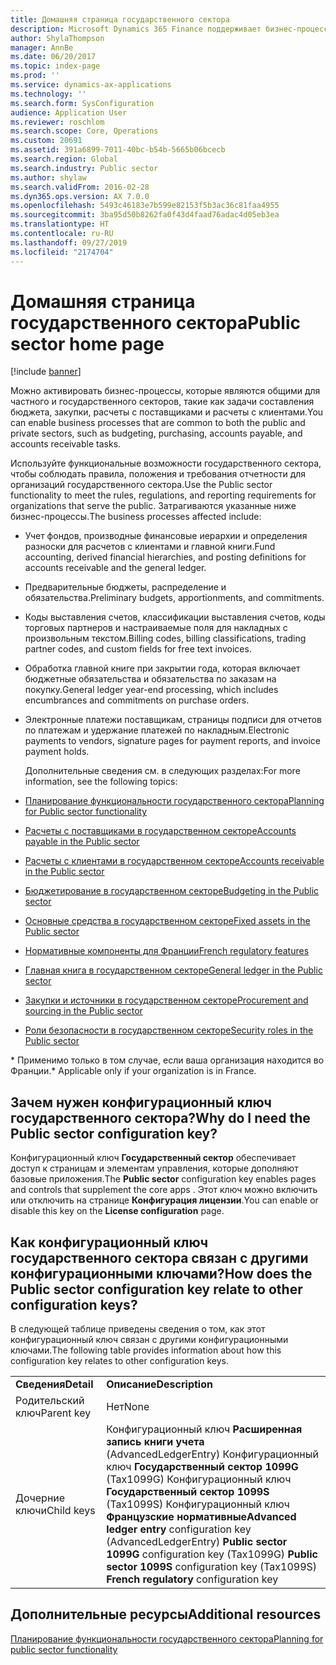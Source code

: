 ```yaml
---
title: Домашняя страница государственного сектора
description: Microsoft Dynamics 365 Finance поддерживает бизнес-процессы, которые являются общими для частного и государственного секторов, такие как задачи составления бюджета, закупки, расчеты с поставщиками и расчеты с клиентами.
author: ShylaThompson
manager: AnnBe
ms.date: 06/20/2017
ms.topic: index-page
ms.prod: ''
ms.service: dynamics-ax-applications
ms.technology: ''
ms.search.form: SysConfiguration
audience: Application User
ms.reviewer: roschlom
ms.search.scope: Core, Operations
ms.custom: 20691
ms.assetid: 391a6899-7011-40bc-b54b-5665b06bcecb
ms.search.region: Global
ms.search.industry: Public sector
ms.author: shylaw
ms.search.validFrom: 2016-02-28
ms.dyn365.ops.version: AX 7.0.0
ms.openlocfilehash: 5493c46183e7b599e82153f5b3ac36c81faa4955
ms.sourcegitcommit: 3ba95d50b8262fa0f43d4faad76adac4d05eb3ea
ms.translationtype: HT
ms.contentlocale: ru-RU
ms.lasthandoff: 09/27/2019
ms.locfileid: "2174704"
---
```

# <a name="public-sector-home-page"></a><span data-ttu-id="df0e9-103">Домашняя страница государственного сектора</span><span class="sxs-lookup"><span data-stu-id="df0e9-103">Public sector home page</span></span>

[!include [banner](../includes/banner.md)]

<span data-ttu-id="df0e9-104">Можно активировать бизнес-процессы, которые являются общими для частного и государственного секторов, такие как задачи составления бюджета, закупки, расчеты с поставщиками и расчеты с клиентами.</span><span class="sxs-lookup"><span data-stu-id="df0e9-104">You can enable business processes that are common to both the public and private sectors, such as budgeting, purchasing, accounts payable, and accounts receivable tasks.</span></span> 

<span data-ttu-id="df0e9-105">Используйте функциональные возможности государственного сектора, чтобы соблюдать правила, положения и требования отчетности для организаций государственного сектора.</span><span class="sxs-lookup"><span data-stu-id="df0e9-105">Use the Public sector functionality to meet the rules, regulations, and reporting requirements for organizations that serve the public.</span></span> <span data-ttu-id="df0e9-106">Затрагиваются указанные ниже бизнес-процессы.</span><span class="sxs-lookup"><span data-stu-id="df0e9-106">The business processes affected include:</span></span> 

- <span data-ttu-id="df0e9-107">Учет фондов, производные финансовые иерархии и определения разноски для расчетов с клиентами и главной книги.</span><span class="sxs-lookup"><span data-stu-id="df0e9-107">Fund accounting, derived financial hierarchies, and posting definitions for accounts receivable and the general ledger.</span></span>
- <span data-ttu-id="df0e9-108">Предварительные бюджеты, распределение и обязательства.</span><span class="sxs-lookup"><span data-stu-id="df0e9-108">Preliminary budgets, apportionments, and commitments.</span></span>
- <span data-ttu-id="df0e9-109">Коды выставления счетов, классификации выставления счетов, коды торговых партнеров и настраиваемые поля для накладных с произвольным текстом.</span><span class="sxs-lookup"><span data-stu-id="df0e9-109">Billing codes, billing classifications, trading partner codes, and custom fields for free text invoices.</span></span>
- <span data-ttu-id="df0e9-110">Обработка главной книге при закрытии года, которая включает бюджетные обязательства и обязательства по заказам на покупку.</span><span class="sxs-lookup"><span data-stu-id="df0e9-110">General ledger year-end processing, which includes encumbrances and commitments on purchase orders.</span></span>
- <span data-ttu-id="df0e9-111">Электронные платежи поставщикам, страницы подписи для отчетов по платежам и удержание платежей по накладным.</span><span class="sxs-lookup"><span data-stu-id="df0e9-111">Electronic payments to vendors, signature pages for payment reports, and invoice payment holds.</span></span>

  <span data-ttu-id="df0e9-112">Дополнительные сведения см. в следующих разделах:</span><span class="sxs-lookup"><span data-stu-id="df0e9-112">For more information, see the following topics:</span></span>

- [<span data-ttu-id="df0e9-113">Планирование функциональности государственного сектора</span><span class="sxs-lookup"><span data-stu-id="df0e9-113">Planning for Public sector functionality</span></span>](plan-public-sector-functionality.md)
- [<span data-ttu-id="df0e9-114">Расчеты с поставщиками в государственном секторе</span><span class="sxs-lookup"><span data-stu-id="df0e9-114">Accounts payable in the Public sector</span></span>](accounts-payable-public-sector.md)
- [<span data-ttu-id="df0e9-115">Расчеты с клиентами в государственном секторе</span><span class="sxs-lookup"><span data-stu-id="df0e9-115">Accounts receivable in the Public sector</span></span>](accounts-receivable-public-sector.md)
- [<span data-ttu-id="df0e9-116">Бюджетирование в государственном секторе</span><span class="sxs-lookup"><span data-stu-id="df0e9-116">Budgeting in the Public sector</span></span>](budgeting-public-sector.md)
- [<span data-ttu-id="df0e9-117">Основные средства в государственном секторе</span><span class="sxs-lookup"><span data-stu-id="df0e9-117">Fixed assets in the Public sector</span></span>](fixed-asset-public-sector.md)
- [<span data-ttu-id="df0e9-118">Нормативные компоненты для Франции</span><span class="sxs-lookup"><span data-stu-id="df0e9-118">French regulatory features</span></span>](../localizations/emea-fra-public-sector-accounting.md)
- [<span data-ttu-id="df0e9-119">Главная книга в государственном секторе</span><span class="sxs-lookup"><span data-stu-id="df0e9-119">General ledger in the Public sector</span></span>](general-ledger-public-sector.md)
- [<span data-ttu-id="df0e9-120">Закупки и источники в государственном секторе</span><span class="sxs-lookup"><span data-stu-id="df0e9-120">Procurement and sourcing in the Public sector</span></span>](procurement-sourcing-public-sector.md)
- [<span data-ttu-id="df0e9-121">Роли безопасности в государственном секторе</span><span class="sxs-lookup"><span data-stu-id="df0e9-121">Security roles in the Public sector</span></span>](security-roles-public-sector.md)

<span data-ttu-id="df0e9-122">\* Применимо только в том случае, если ваша организация находится во Франции.</span><span class="sxs-lookup"><span data-stu-id="df0e9-122">\* Applicable only if your organization is in France.</span></span>

## <a name="why-do-i-need-the-public-sector-configuration-key"></a><span data-ttu-id="df0e9-123">Зачем нужен конфигурационный ключ государственного сектора?</span><span class="sxs-lookup"><span data-stu-id="df0e9-123">Why do I need the Public sector configuration key?</span></span>
<span data-ttu-id="df0e9-124">Конфигурационный ключ **Государственный сектор** обеспечивает доступ к страницам и элементам управления, которые дополняют базовые приложения.</span><span class="sxs-lookup"><span data-stu-id="df0e9-124">The **Public sector** configuration key enables pages and controls that supplement the core apps .</span></span> <span data-ttu-id="df0e9-125">Этот ключ можно включить или отключить на странице **Конфигурация лицензии**.</span><span class="sxs-lookup"><span data-stu-id="df0e9-125">You can enable or disable this key on the **License configuration** page.</span></span>

## <a name="how-does-the-public-sector-configuration-key-relate-to-other-configuration-keys"></a><span data-ttu-id="df0e9-126">Как конфигурационный ключ государственного сектора связан с другими конфигурационными ключами?</span><span class="sxs-lookup"><span data-stu-id="df0e9-126">How does the Public sector configuration key relate to other configuration keys?</span></span>
<span data-ttu-id="df0e9-127">В следующей таблице приведены сведения о том, как этот конфигурационный ключ связан с другими конфигурационными ключами.</span><span class="sxs-lookup"><span data-stu-id="df0e9-127">The following table provides information about how this configuration key relates to other configuration keys.</span></span>

|            |                                                                                                                                                                                                                     |
|------------|---------------------------------------------------------------------------------------------------------------------------------------------------------------------------------------------------------------------|
| <span data-ttu-id="df0e9-128">**Сведения**</span><span class="sxs-lookup"><span data-stu-id="df0e9-128">**Detail**</span></span> | <span data-ttu-id="df0e9-129">**Описание**</span><span class="sxs-lookup"><span data-stu-id="df0e9-129">**Description**</span></span>                                                                                                                                                                                                     |
| <span data-ttu-id="df0e9-130">Родительский ключ</span><span class="sxs-lookup"><span data-stu-id="df0e9-130">Parent key</span></span> | <span data-ttu-id="df0e9-131">Нет</span><span class="sxs-lookup"><span data-stu-id="df0e9-131">None</span></span>                                                                                                                                                                                                                |
| <span data-ttu-id="df0e9-132">Дочерние ключи</span><span class="sxs-lookup"><span data-stu-id="df0e9-132">Child keys</span></span> | <span data-ttu-id="df0e9-133">Конфигурационный ключ **Расширенная запись книги учета** (AdvancedLedgerEntry) Конфигурационный ключ **Государственный сектор 1099G** (Tax1099G) Конфигурационный ключ **Государственный сектор 1099S** (Tax1099S) Конфигурационный ключ **Французские нормативные**</span><span class="sxs-lookup"><span data-stu-id="df0e9-133">**Advanced ledger entry** configuration key (AdvancedLedgerEntry) **Public sector 1099G** configuration key (Tax1099G) **Public sector 1099S** configuration key (Tax1099S) **French regulatory** configuration key</span></span> |


<a name="additional-resources"></a><span data-ttu-id="df0e9-134">Дополнительные ресурсы</span><span class="sxs-lookup"><span data-stu-id="df0e9-134">Additional resources</span></span>
--------

[<span data-ttu-id="df0e9-135">Планирование функциональности государственного сектора</span><span class="sxs-lookup"><span data-stu-id="df0e9-135">Planning for public sector functionality</span></span>](plan-public-sector-functionality.md)



